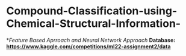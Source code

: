 # Compound-Classification-using-Chemical-Structural-Information-

**Feature Based Aprroach and Neural Network Approach*
**Database: https://www.kaggle.com/competitions/ml22-assignment2/data**
